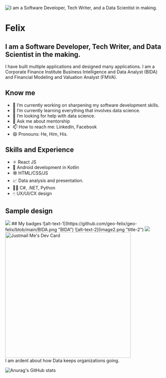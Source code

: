 ![I am a Software Developer, Tech Writer, and a Data Scientist in making.](https://github.com/geo-felix/geo-felix/blob/main/Felix_.png)

# Felix
## I am a Software Developer, Tech Writer, and Data Scientist in the making.
I have built multiple applications and designed many applications. I am a Corporate Finance Institute Business Intelligence and Data Analyst (BIDA) and Financial Modeling and Valuation Analyst (FMVA).

## Know me
- 🔭 I’m currently working on sharpening my software development skills. 
- 🌱 I’m currently learning everything that involves data science. 
- 🤔 I’m looking for help with data science. 
- 💬 Ask me about mentorship 
- 📫 How to reach me: LinkedIn, Facebook 
- 😄 Pronouns: He, Him, His.

## Skills and Experience
* ⚛ React JS
* 📱 Android development in Kotlin
* 🕸 HTML/CSS/JS
* 📈 Data analysis and presentation.
* 👩‍💻 C#, .NET, Python
* 🀄 UX/UI/CX design

## Sample design
<img src="https://github.com/geo-felix/geo-felix/blob/main/design.png"/>
## My badges
![alt-text-1](https://github.com/geo-felix/geo-felix/blob/main/BIDA.png "BIDA") ![alt-text-2](image2.png "title-2")

 











<img src="![image](https://user-images.githubusercontent.com/65222662/201331925-74c90746-23d6-4597-a38a-76546ffe803e.png)"/>
<!-- <img src="https://media.giphy.com/media/tXlpbXfu7e2Pu/giphy.gif" 
      width=100% align=&quot;left&quot;  width=&quot;48&quot; &gt;&lt;/a&gt;/> -->
 <a href="https://app.daily.dev/GFelix"><img src="https://api.daily.dev/devcards/3de4716030fa428faa15ae06e9ca3c18.png?r=okl" width="400" alt="Justmail Me's Dev Card"/></a>
</br>
I am ardent about how Data keeps organizations going.

![Anurag's GitHub stats](https://github-readme-stats.vercel.app/api?username=geo-felix&theme=dark&show_icons=true)



<!--
**its-kfelix/its-kfelix** is a ✨ _special_ ✨ repository because its `README.md` (this file) appears on your GitHub profile.

Here are some ideas to get you started:

- 🔭 I’m currently working on ...
- 🌱 I’m currently learning ...
- 👯 I’m looking to collaborate on ...
- 🤔 I’m looking for help with ...
- 💬 Ask me about ...
- 📫 How to reach me: ...
- 😄 Pronouns: ...
- ⚡ Fun fact: ...
-->
